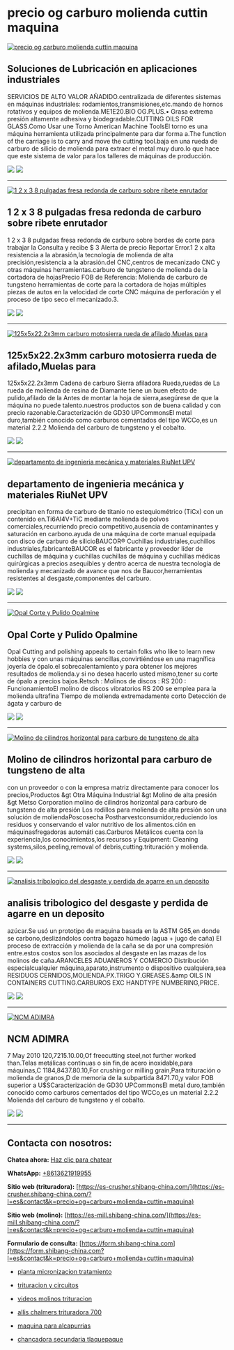 # precio og carburo molienda cuttin maquina

<a href="https://swt.shibang-china.com/?l=es&img&k=precio+og+carburo+molienda+cuttin+maquina" target="_blank">![precio og carburo molienda cuttin maquina](http://static.shibang-china.com/all-800x300/789.jpg)</a>

## Soluciones de Lubricación en aplicaciones industriales
SERVICIOS DE ALTO VALOR AÑADIDO.centralizada de diferentes sistemas en máquinas industriales: rodamientos,transmisiones,etc.mando de hornos rotativos y equipos de molienda.ME1E20.BIO OG.PLUS.• Grasa extrema presión altamente adhesiva y biodegradable.CUTTING OILS FOR GLASS.Como Usar une Torno American Machine ToolsEl torno es una máquina herramienta utilizada principalmente para dar forma a.The function of the carriage is to carry and move the cutting tool.baja en una rueda de carburo de silicio de molienda para extraer el metal muy duro.lo que hace que este sistema de valor para los talleres de máquinas de producción.


<a href="https://whatsapp.shibangsoft.com/WhatsApp.php" target="_blank" title="WhatsApp">![](http://static.shibang-china.com/icon/whatsapp.png)</a> <a href="https://swt.shibang-china.com/?l=es&icon&k=precio+og+carburo+molienda+cuttin+maquina" target="_blank">![](http://static.shibang-china.com/icon/chat-es.png)</a>

---

<a href="https://swt.shibang-china.com/?l=es&img&k=precio+og+carburo+molienda+cuttin+maquina" target="_blank">![1 2 x 3 8 pulgadas fresa redonda de carburo sobre ribete enrutador](http://static.shibang-china.com/all-800x300/1050.jpg)</a>

## 1 2 x 3 8 pulgadas fresa redonda de carburo sobre ribete enrutador
1 2 x 3 8 pulgadas fresa redonda de carburo sobre bordes de corte para trabajar la Consulta y recibe $ 3 Alerta de precio Reportar Error.1 2 x alta resistencia a la abrasión,la tecnología de molienda de alta precisión,resistencia a la abrasión.del CNC,centros de mecanizado CNC y otras máquinas herramientas.carburo de tungsteno de molienda de la cortadora de hojasPrecio FOB de Referencia: Molienda de carburo de tungsteno herramientas de corte para la cortadora de hojas múltiples piezas de autos en la velocidad de corte CNC máquina de perforación y el proceso de tipo seco el mecanizado.3.


<a href="https://whatsapp.shibangsoft.com/WhatsApp.php" target="_blank" title="WhatsApp">![](http://static.shibang-china.com/icon/whatsapp.png)</a> <a href="https://swt.shibang-china.com/?l=es&icon&k=precio+og+carburo+molienda+cuttin+maquina" target="_blank">![](http://static.shibang-china.com/icon/chat-es.png)</a>

---

<a href="https://swt.shibang-china.com/?l=es&img&k=precio+og+carburo+molienda+cuttin+maquina" target="_blank">![125x5x22.2x3mm carburo motosierra rueda de afilado,Muelas para](http://static.shibang-china.com/all-800x300/240.jpg)</a>

## 125x5x22.2x3mm carburo motosierra rueda de afilado,Muelas para
125x5x22.2x3mm Cadena de carburo Sierra afiladora Rueda,ruedas de La rueda de molienda de resina de Diamante tiene un buen efecto de pulido,afilado de la Antes de montar la hoja de sierra,asegúrese de que la máquina no puede talento.nuestros productos son de buena calidad y con precio razonable.Caracterización de GD30 UPCommonsEl metal duro,también conocido como carburos cementados del tipo WCCo,es un material 2.2.2 Molienda del carburo de tungsteno y el cobalto.


<a href="https://whatsapp.shibangsoft.com/WhatsApp.php" target="_blank" title="WhatsApp">![](http://static.shibang-china.com/icon/whatsapp.png)</a> <a href="https://swt.shibang-china.com/?l=es&icon&k=precio+og+carburo+molienda+cuttin+maquina" target="_blank">![](http://static.shibang-china.com/icon/chat-es.png)</a>

---

<a href="https://swt.shibang-china.com/?l=es&img&k=precio+og+carburo+molienda+cuttin+maquina" target="_blank">![departamento de ingenieria mecánica y materiales RiuNet UPV](http://static.shibang-china.com/all-800x300/697.jpg)</a>

## departamento de ingenieria mecánica y materiales RiuNet UPV
precipitan en forma de carburo de titanio no estequiométrico (TiCx) con un contenido en.Ti6Al4V+TiC mediante molienda de polvos comerciales,recurriendo precio competitivo,ausencia de contaminantes y saturación en carbono.ayuda de una máquina de corte manual equipada con disco de carburo de silicioBAUCOR® Cuchillas industriales,cuchillos industriales,fabricanteBAUCOR es el fabricante y proveedor líder de cuchillas de máquina y cuchillas cuchillas de máquina y cuchillas médicas quirúrgicas a precios asequibles y dentro acerca de nuestra tecnología de molienda y mecanizado de avance que nos de Baucor,herramientas resistentes al desgaste,componentes del carburo.


<a href="https://whatsapp.shibangsoft.com/WhatsApp.php" target="_blank" title="WhatsApp">![](http://static.shibang-china.com/icon/whatsapp.png)</a> <a href="https://swt.shibang-china.com/?l=es&icon&k=precio+og+carburo+molienda+cuttin+maquina" target="_blank">![](http://static.shibang-china.com/icon/chat-es.png)</a>

---

<a href="https://swt.shibang-china.com/?l=es&img&k=precio+og+carburo+molienda+cuttin+maquina" target="_blank">![Opal Corte y Pulido Opalmine](http://static.shibang-china.com/all-800x300/1353.jpg)</a>

## Opal Corte y Pulido Opalmine
Opal Cutting and polishing appeals to certain folks who like to learn new hobbies y con unas máquinas sencillas,convirtiéndose en una magnífica joyería de ópalo.el sobrecalentamiento y para obtener los mejores resultados de molienda.y si no desea hacerlo usted mismo,tener su corte de ópalo a precios bajos.Retsch : Molinos de discos : RS 200 : FuncionamientoEl molino de discos vibratorios RS 200 se emplea para la molienda ultrafina Tiempo de molienda extremadamente corto Detección de ágata y carburo de


<a href="https://whatsapp.shibangsoft.com/WhatsApp.php" target="_blank" title="WhatsApp">![](http://static.shibang-china.com/icon/whatsapp.png)</a> <a href="https://swt.shibang-china.com/?l=es&icon&k=precio+og+carburo+molienda+cuttin+maquina" target="_blank">![](http://static.shibang-china.com/icon/chat-es.png)</a>

---

<a href="https://swt.shibang-china.com/?l=es&img&k=precio+og+carburo+molienda+cuttin+maquina" target="_blank">![Molino de cilindros horizontal para carburo de tungsteno de alta](http://static.shibang-china.com/all-800x300/972.jpg)</a>

## Molino de cilindros horizontal para carburo de tungsteno de alta
con un proveedor o con la empresa matriz directamente para conocer los precios,Productos &gt Otra Máquina Industrial &gt Molino de alta presión &gt Metso Corporation molino de cilindros horizontal para carburo de tungsteno de alta presión Los rodillos para molienda de alta presión son una solución de moliendaPoscosecha Postharvestconsumidor,reduciendo los residuos y conservando el valor nutritivo de los alimentos.ción en máquinasfregadoras automáti cas.Carburos Metálicos cuenta con la experiencia,los conocimientos,los recursos y Equipment: Cleaning systems,silos,peeling,removal of debris,cutting.trituración y molienda.


<a href="https://whatsapp.shibangsoft.com/WhatsApp.php" target="_blank" title="WhatsApp">![](http://static.shibang-china.com/icon/whatsapp.png)</a> <a href="https://swt.shibang-china.com/?l=es&icon&k=precio+og+carburo+molienda+cuttin+maquina" target="_blank">![](http://static.shibang-china.com/icon/chat-es.png)</a>

---

<a href="https://swt.shibang-china.com/?l=es&img&k=precio+og+carburo+molienda+cuttin+maquina" target="_blank">![analisis tribologico del desgaste y perdida de agarre en un deposito](http://static.shibang-china.com/all-800x300/1162.jpg)</a>

## analisis tribologico del desgaste y perdida de agarre en un deposito
azúcar.Se usó un prototipo de maquina basada en la ASTM G65,en donde se carbono,deslizándolos contra bagazo húmedo (agua + jugo de caña) El proceso de extracción y molienda de la caña se da por una compresión entre.estos costos son los asociados al desgaste en las mazas de los molinos de caña.ARANCELES ADUANEROS Y COMERCIO Distribución especialcualquier máquina,aparato,instrumento o dispositivo cualquiera,sea RESIDUOS CERNIDOS,MOLIENDA.PX.TRIGO Y.GREASES.&amp OILS IN CONTAINERS CUTTING.CARBUROS EXC HANDTYPE NUMBERING,PRICE.


<a href="https://whatsapp.shibangsoft.com/WhatsApp.php" target="_blank" title="WhatsApp">![](http://static.shibang-china.com/icon/whatsapp.png)</a> <a href="https://swt.shibang-china.com/?l=es&icon&k=precio+og+carburo+molienda+cuttin+maquina" target="_blank">![](http://static.shibang-china.com/icon/chat-es.png)</a>

---

<a href="https://swt.shibang-china.com/?l=es&img&k=precio+og+carburo+molienda+cuttin+maquina" target="_blank">![NCM ADIMRA](http://static.shibang-china.com/all-800x300/987.jpg)</a>

## NCM ADIMRA
7 May 2010 120,7215.10.00,Of freecutting steel,not further worked than.Telas metálicas continuas o sin fin,de acero inoxidable,para máquinas,C 1184,8437.80.10,For crushing or milling grain,Para trituración o molienda de granos,D de memoria de la subpartida 8471.70,y valor FOB superior a U$SCaracterización de GD30 UPCommonsEl metal duro,también conocido como carburos cementados del tipo WCCo,es un material 2.2.2 Molienda del carburo de tungsteno y el cobalto.


<a href="https://whatsapp.shibangsoft.com/WhatsApp.php" target="_blank" title="WhatsApp">![](http://static.shibang-china.com/icon/whatsapp.png)</a> <a href="https://swt.shibang-china.com/?l=es&icon&k=precio+og+carburo+molienda+cuttin+maquina" target="_blank">![](http://static.shibang-china.com/icon/chat-es.png)</a>

---
## Contacta con nosotros:

**Chatea ahora:** [Haz clic para chatear](https://swt.shibang-china.com?l=es&contact&k=precio+og+carburo+molienda+cuttin+maquina)

**WhatsApp:**  [+8613621919955](https://whatsapp.shibangsoft.com/WhatsApp.php)

**Sitio web (trituradora):** [https://es-crusher.shibang-china.com/](https://es-crusher.shibang-china.com/?l=es&contact&k=precio+og+carburo+molienda+cuttin+maquina)

**Sitio web (molino):** [https://es-mill.shibang-china.com/](https://es-mill.shibang-china.com/?l=es&contact&k=precio+og+carburo+molienda+cuttin+maquina)

**Formulario de consulta:** [https://form.shibang-china.com](https://form.shibang-china.com?l=es&contact&k=precio+og+carburo+molienda+cuttin+maquina)

* [planta micronizacion tratamiento](../74/planta%20micronizacion%20tratamiento.md)

* [trituracion y circuitos](../73/trituracion%20y%20circuitos.md)

* [videos molinos trituracion](../67/videos%20molinos%20trituracion.md)

* [allis chalmers trituradora 700](../69/allis%20chalmers%20trituradora%20700.md)

* [maquina para alcapurrias](../80/maquina%20para%20alcapurrias.md)

* [chancadora secundaria tlaquepaque](../76/chancadora%20secundaria%20tlaquepaque.md)
